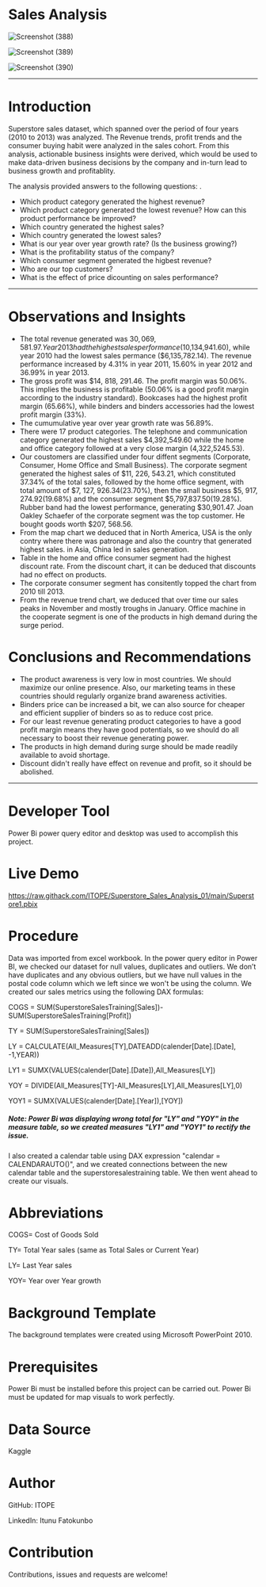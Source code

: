# Sales Analysis

![Screenshot (388)](https://user-images.githubusercontent.com/84106015/218905224-47e1bce3-cdac-476b-b9e2-4940bcf9e0cd.png)

![Screenshot (389)](https://user-images.githubusercontent.com/84106015/218905259-ea4f7371-f948-4be4-92e7-3bd65f83b68a.png)

![Screenshot (390)](https://user-images.githubusercontent.com/84106015/218905277-343485e6-5fc9-47f1-8c86-e9ed8a33055b.png)


---


# Introduction

Superstore sales dataset, which spanned over the period of four years (2010 to 2013) was analyzed. 
The Revenue trends, profit trends and the consumer buying habit were analyzed in the sales cohort. From this analysis, actionable business insights were derived, which would be used to make data-driven business decisions by the company and in-turn lead to business growth and profitablity.  

The analysis provided answers to the following questions: .

- Which product category generated the highest revenue?
- Which product category generated the lowest revenue? How can this product performance be improved?
- Which country generated the highest sales? 
- Which country generated the lowest sales?
- What is our year over year growth rate? (Is the business growing?)
- What is the profitability status of the company?
- Which consumer segment generated the higbest revenue?
- Who are our top customers?
- What is the effect of price dicounting on sales performance?
---

# Observations and Insights

* The total revenue generated was $30, 069, 581.97. Year 2013 had the highest sales performance ($10,134,941.60), while year 2010 had the lowest sales permance     ($6,135,782.14). The revenue performance increased by 4.31% in year 2011, 15.60% in year 2012 and 36.99% in year 2013.
* The gross profit was $14, 818, 291.46. The profit margin was 50.06%. This implies the business is profitable (50.06% is a good profit margin according to the  industry standard). 
Bookcases had the highest profit margin (65.66%), while binders and binders accessories had the lowest profit margin (33%).
* The cumumulative year over year growth rate was 56.89%.
* There were 17 product categories. The telephone and communication category generated the highest sales $4,392,549.60 while the home and office category followed at a very close margin (4,322,5245.53).
* Our coustomers are classified under four diffent segments (Corporate, Consumer, Home Office and Small Business). The corporate segment generated the highest sales of $11, 226, 543.21, which constituted 37.34% of the total sales, followed by the home office segment, with total amount of $7, 127, 926.34(23.70%), then the small business $5, 917, 274.92(19.68%) and the consumer segment $5,797,837.50(19.28%).
Rubber band had the lowest performance, generating $30,901.47.
Joan Oakley Schaefer of the corporate segment was the top customer. He bought goods worth $207, 568.56.
* From the map chart we deduced that in North America, USA is the only contry where there was patronage and also the country that generated highest sales. in Asia, China led in sales generation.
* Table in the home and office consumer segment had the highest discount rate. From the discount chart, it can be deduced that discounts had no effect on products.
* The corporate consumer segment has consitently topped the chart from 2010 till 2013.
* From the revenue trend chart, we deduced that over time our sales peaks in November and mostly troughs in January.  Office machine in the cooperate segment is one of the products in high demand during the surge period.


# Conclusions and Recommendations
* The product awareness is very low in most countries. We should maximize our online presence.
 Also, our marketing teams in these countries should regularly organize brand awareness activities.
* Binders price can be increased a bit, we can also source for cheaper and efficient supplier of binders so as to reduce cost price. 
* For our least revenue generating product categories to have a good profit margin means they have good potentials, so we should do all necessary to boost their revenue generating power.
* The products in high demand during surge should be made readily available to avoid shortage.
* Discount didn't really have effect on revenue and profit, so it should be abolished.

---
# Developer Tool
Power Bi power query editor and  desktop was used to accomplish this project.

# Live Demo
https://raw.githack.com/ITOPE/Superstore_Sales_Analysis_01/main/Superstore1.pbix

# Procedure
Data was imported from excel workbook. In the power query editor in Power BI, we checked our dataset for null values, duplicates and outliers. We don’t have duplicates and any obvious outliers, but we have null values in the postal code column which we left since we won't be using the column.
We created our sales metrics using the following DAX formulas:

COGS = SUM(SuperstoreSalesTraining[Sales])-SUM(SuperstoreSalesTraining[Profit])

TY = SUM(SuperstoreSalesTraining[Sales])

LY = CALCULATE(All_Measures[TY],DATEADD(calender[Date].[Date], -1,YEAR))

LY1 = SUMX(VALUES(calender[Date].[Date]),All_Measures[LY])

YOY = DIVIDE(All_Measures[TY]-All_Measures[LY],All_Measures[LY],0)

YOY1 = SUMX(VALUES(calender[Date].[Year]),[YOY])

##### Note: Power Bi was displaying wrong total for "LY" and "YOY" in the measure table, so we created measures "LY1" and "YOY1" to rectify the issue.

I also created a calendar table using DAX expression "calendar = CALENDARAUTO()", and we created connections between the new calendar table and the superstoresalestraining table.
We then went ahead to create our visuals.



# Abbreviations

COGS= Cost of Goods Sold

TY= Total Year sales (same as Total Sales or Current Year)

LY= Last Year sales

YOY= Year over Year growth

# Background Template 

The background templates were created using Microsoft PowerPoint 2010.

# Prerequisites

Power Bi must be installed before this project can be carried out.
Power Bi must be updated for map visuals to work perfectly.

# Data Source
Kaggle

# Author

GitHub: ITOPE

LinkedIn: Itunu Fatokunbo

# Contribution 

Contributions, issues and requests are welcome!



